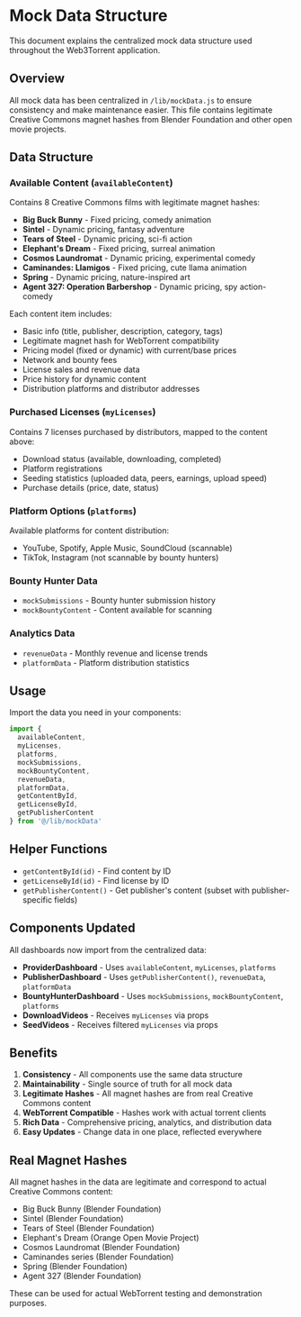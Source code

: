 # Mock Data Structure

This document explains the centralized mock data structure used throughout the Web3Torrent application.

## Overview

All mock data has been centralized in `/lib/mockData.js` to ensure consistency and make maintenance easier. This file contains legitimate Creative Commons magnet hashes from Blender Foundation and other open movie projects.

## Data Structure

### Available Content (`availableContent`)
Contains 8 Creative Commons films with legitimate magnet hashes:
- **Big Buck Bunny** - Fixed pricing, comedy animation
- **Sintel** - Dynamic pricing, fantasy adventure
- **Tears of Steel** - Dynamic pricing, sci-fi action
- **Elephant's Dream** - Fixed pricing, surreal animation
- **Cosmos Laundromat** - Dynamic pricing, experimental comedy
- **Caminandes: Llamigos** - Fixed pricing, cute llama animation
- **Spring** - Dynamic pricing, nature-inspired art
- **Agent 327: Operation Barbershop** - Dynamic pricing, spy action-comedy

Each content item includes:
- Basic info (title, publisher, description, category, tags)
- Legitimate magnet hash for WebTorrent compatibility
- Pricing model (fixed or dynamic) with current/base prices
- Network and bounty fees
- License sales and revenue data
- Price history for dynamic content
- Distribution platforms and distributor addresses

### Purchased Licenses (`myLicenses`)
Contains 7 licenses purchased by distributors, mapped to the content above:
- Download status (available, downloading, completed)
- Platform registrations
- Seeding statistics (uploaded data, peers, earnings, upload speed)
- Purchase details (price, date, status)

### Platform Options (`platforms`)
Available platforms for content distribution:
- YouTube, Spotify, Apple Music, SoundCloud (scannable)
- TikTok, Instagram (not scannable by bounty hunters)

### Bounty Hunter Data
- `mockSubmissions` - Bounty hunter submission history
- `mockBountyContent` - Content available for scanning

### Analytics Data
- `revenueData` - Monthly revenue and license trends
- `platformData` - Platform distribution statistics

## Usage

Import the data you need in your components:

```javascript
import { 
  availableContent, 
  myLicenses, 
  platforms,
  mockSubmissions,
  mockBountyContent,
  revenueData,
  platformData,
  getContentById,
  getLicenseById,
  getPublisherContent
} from '@/lib/mockData'
```

## Helper Functions

- `getContentById(id)` - Find content by ID
- `getLicenseById(id)` - Find license by ID  
- `getPublisherContent()` - Get publisher's content (subset with publisher-specific fields)

## Components Updated

All dashboards now import from the centralized data:
- **ProviderDashboard** - Uses `availableContent`, `myLicenses`, `platforms`
- **PublisherDashboard** - Uses `getPublisherContent()`, `revenueData`, `platformData`
- **BountyHunterDashboard** - Uses `mockSubmissions`, `mockBountyContent`, `platforms`
- **DownloadVideos** - Receives `myLicenses` via props
- **SeedVideos** - Receives filtered `myLicenses` via props

## Benefits

1. **Consistency** - All components use the same data structure
2. **Maintainability** - Single source of truth for all mock data
3. **Legitimate Hashes** - All magnet hashes are from real Creative Commons content
4. **WebTorrent Compatible** - Hashes work with actual torrent clients
5. **Rich Data** - Comprehensive pricing, analytics, and distribution data
6. **Easy Updates** - Change data in one place, reflected everywhere

## Real Magnet Hashes

All magnet hashes in the data are legitimate and correspond to actual Creative Commons content:
- Big Buck Bunny (Blender Foundation)
- Sintel (Blender Foundation) 
- Tears of Steel (Blender Foundation)
- Elephant's Dream (Orange Open Movie Project)
- Cosmos Laundromat (Blender Foundation)
- Caminandes series (Blender Foundation)
- Spring (Blender Foundation)
- Agent 327 (Blender Foundation)

These can be used for actual WebTorrent testing and demonstration purposes. 